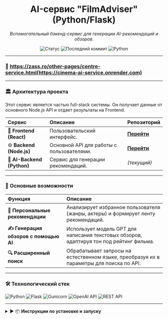 <div align="center">

# AI-сервис "FilmAdviser" (Python/Flask)

_Вспомогательный бэкенд-сервис для генерации AI-рекомендаций и обзоров._

</div>

<p align="center">
    <img src="https://img.shields.io/badge/status-live-success?style=for-the-badge" alt="Статус">
    <img src="https://img.shields.io/github/last-commit/Doomsday058/online-cinema-flask?style=for-the-badge" alt="Последний коммит">
    <img src="https://img.shields.io/badge/python-3.9+-blue.svg?style=for-the-badge&logo=python&logoColor=white" alt="Python">
</p>

---

### 🔗 **https://zass.ro/other-pages/centre-service.html(https://cinema-ai-service.onrender.com)**

---

### 🏛️ Архитектура проекта

Этот сервис является частью full-stack системы. Он получает данные от основного Node.js API и отдает результаты на Frontend.

| Сервис | Описание | Репозиторий |
| :--- | :--- | :--- |
| 🎨 **Frontend (React)** | Пользовательский интерфейс. | **[Перейти](https://github.com/Doomsday058/online-cinema-frontend)** |
| ⚙️ **Backend (Node.js)** | Основной API для работы с пользователями. | **[Перейти](https://github.com/Doomsday058/online-cinema-backend)** |
| 🧠 **AI-Backend (Python)** | Сервис для генерации рекомендаций. | _(текущий)_ |

---

### 🚀 Основные возможности

| Функция | Описание |
| :--- | :--- |
| **🤖 Персональные рекомендации** | Анализирует избранное пользователя (жанры, актеры) и формирует ленту рекомендаций. |
| **✍️ Генерация обзоров с помощью AI** | Использует модель GPT для написания текстовых обзоров, адаптируя тон под рейтинг фильма. |
| **🔍 Расширенный поиск** | Обрабатывает запросы на естественном языке, преобразуя их в параметры для поиска по API. |

---

### 🛠️ Технологический стек

<p>
    <img src="https://img.shields.io/badge/Python-3776AB?style=for-the-badge&logo=python&logoColor=white" alt="Python" />
    <img src="https://img.shields.io/badge/Flask-000000?style=for-the-badge&logo=flask&logoColor=white" alt="Flask" />
    <img src="https://img.shields.io/badge/Gunicorn-499848?style=for-the-badge&logo=gunicorn&logoColor=white" alt="Gunicorn" />
    <img src="https://img.shields.io/badge/OpenAI-412991?style=for-the-badge&logo=openai&logoColor=white" alt="OpenAI API" />
    <img src="https://img.shields.io/badge/REST_API-000000?style=for-the-badge" alt="REST API" />
</p>

---

<details>
<summary>▶️ 📦  <strong>Инструкции по установке и запуску</strong></summary>

<br>

1.  **Клонируйте репозиторий:**
    ```bash
    git clone [https://github.com/Doomsday058/online-cinema-flask.git](https://github.com/Doomsday058/online-cinema-flask.git)
    cd online-cinema-flask
    ```

2.  **Создайте и активируйте виртуальное окружение:**
    ```bash
    # Windows
    python -m venv venv
    venv\Scripts\activate

    # macOS/Linux
    python3 -m venv venv
    source ven/bin/activate
    ```

3.  **Установите зависимости:**
    ```bash
    pip install -r requirements.txt
    ```

4.  **Создайте файл `.env`** в корне проекта и добавьте переменные:
    ```
    # API ключ для OpenAI
    OPENAI_API_KEY="sk-..."

    # API ключ для The Movie Database
    TMDB_API_KEY="..."

    # URL развернутого Node.js сервера
    NODE_API_URL="https://..."
    ```

5.  **Запустите сервер:**
    ```bash
    flask run
    ```

</details>

